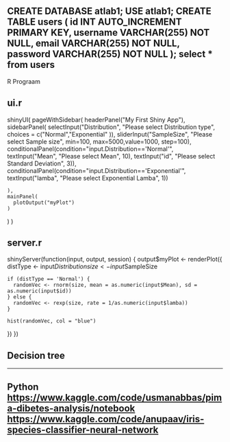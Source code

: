CREATE DATABASE atlab1;
USE atlab1;
CREATE TABLE users (
    id INT AUTO_INCREMENT PRIMARY KEY,
    username VARCHAR(255) NOT NULL,
    email VARCHAR(255) NOT NULL,
    password VARCHAR(255) NOT NULL
);
select * from users
-------------------------------

R Prograam

ui.r
---
shinyUI(
  pageWithSidebar(
    headerPanel("My First Shiny App"),
    sidebarPanel(
      selectInput("Distribution", "Please select Distribution type",
                  choices = c("Normal","Exponential" )),
      sliderInput("SampleSize", "Please select Sample size",
                  min=100, max=5000,value=1000, step=100),
      conditionalPanel(condition="input.Distribution=='Normal'", 
                       textInput("Mean", "Please select Mean", 10),
                       textInput("id", "Please select Standard Deviation", 3)),
      conditionalPanel(condition="input.Distribution=='Exponential'",
                       textInput("lamba", "Please select Exponential Lamba", 1))
      
      
    ),
    mainPanel(
      plotOutput("myPlot")
    )
  )
)



server.r  
-------
shinyServer(function(input, output, session) {
  output$myPlot <- renderPlot({
    distType <- input$Distribution
    size <- input$SampleSize
    
    if (distType == 'Normal') {
      randomVec <- rnorm(size, mean = as.numeric(input$Mean), sd = as.numeric(input$id))
    } else {
      randomVec <- rexp(size, rate = 1/as.numeric(input$lamba))
    }
    
    hist(randomVec, col = "blue")
  })
})

Decision tree
-----------






--------------------------
Python
https://www.kaggle.com/code/usmanabbas/pima-dibetes-analysis/notebook
https://www.kaggle.com/code/anupaav/iris-species-classifier-neural-network
---------------------------



